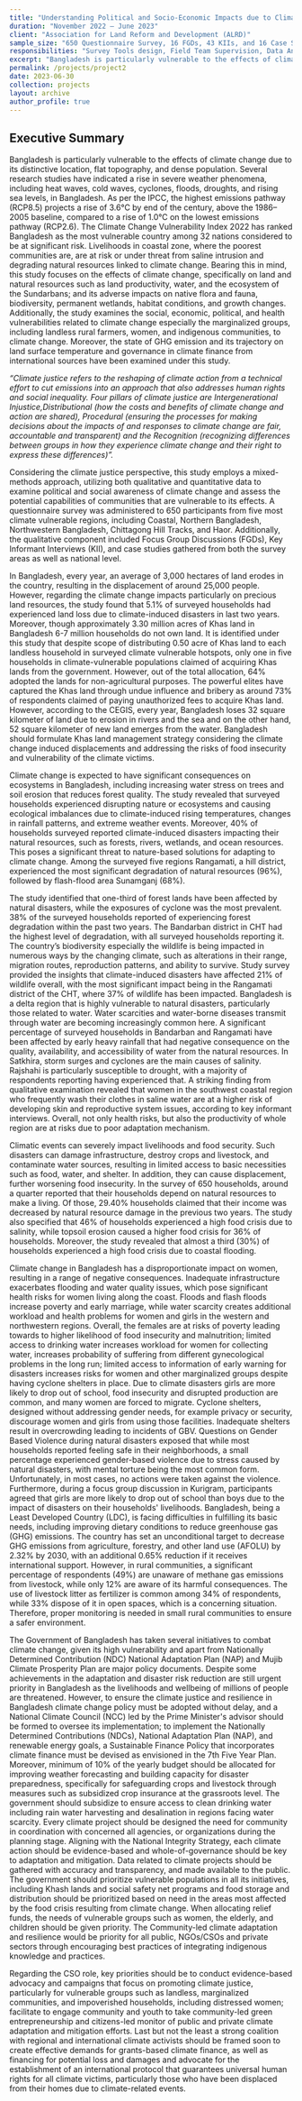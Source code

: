 ```yaml
---
title: "Understanding Political and Socio-Economic Impacts due to Climate Change Vulnerability and Explore Potential Capacities of Climate-Vulnerable Communities for Association for Land Reform and Development."
duration: "November 2022 – June 2023"
client: "Association for Land Reform and Development (ALRD)"
sample_size: "650 Questionnaire Survey, 16 FGDs, 43 KIIs, and 16 Case Stories"
responsibilities: "Survey Tools design, Field Team Supervision, Data Analysis, and Report writing."
excerpt: "Bangladesh is particularly vulnerable to the effects of climate change due to its distinctive location, flat topography, and dense population. Several research studies........"
permalink: /projects/project2
date: 2023-06-30
collection: projects
layout: archive
author_profile: true
---
```

## Executive Summary

Bangladesh is particularly vulnerable to the effects of climate change due to its distinctive location, flat topography, and dense population. Several research studies have indicated a rise in severe weather phenomena, including heat waves, cold waves, cyclones, floods, droughts, and rising sea levels, in Bangladesh. As per the IPCC, the highest emissions pathway (RCP8.5) projects a rise of 3.6°C by end of the century, above the 1986–2005 baseline, compared to a rise of 1.0°C on the lowest emissions
pathway (RCP2.6). The Climate Change Vulnerability Index 2022 has ranked Bangladesh as the most vulnerable country among 32 nations considered to be at significant risk. Livelihoods in coastal zone, where the poorest communities are, are at risk or under threat from saline intrusion and degrading natural resources linked to climate change. Bearing this in mind, this study focuses on the effects of climate change, specifically on land and natural resources such as land productivity, water, and the ecosystem of the Sundarbans; and its adverse impacts on native flora and fauna, biodiversity, permanent wetlands, habitat conditions, and growth changes. Additionally, the study examines the social, economic, political, and health vulnerabilities related to climate change especially the marginalized groups, including landless rural farmers, women, and indigenous communities, to climate change. Moreover, the state of GHG emission and its trajectory on land surface temperature and governance in climate finance from international sources have been examined under this study. 

*“Climate justice refers to the reshaping of climate action from a technical effort to cut emissions into an approach that also addresses human rights and social inequality. Four pillars of climate justice are Intergenerational Injustice,Distributional (how the costs and benefits of climate change and action are shared), Procedural (ensuring the processes for making decisions about the impacts of and responses to climate change are fair, accountable and transparent) and the Recognition (recognizing differences between groups in how they experience climate change and their right to express these differences)”.*

Considering the climate justice perspective, this study employs a mixed-methods approach, utilizing both qualitative and quantitative data to examine political and social awareness of climate change and assess the potential capabilities of communities that are vulnerable to its effects. A questionnaire survey was administered to 650 participants from five most climate vulnerable regions, including Coastal, Northern Bangladesh, Northwestern Bangladesh, Chittagong Hill Tracks, and Haor. Additionally, the qualitative component included Focus Group Discussions (FGDs), Key Informant Interviews (KII), and case studies gathered from both the survey areas as well as national level. 

In Bangladesh, every year, an average of 3,000 hectares of land erodes in the country, resulting in the displacement of around 25,000 people. However, regarding the climate change impacts particularly on precious land resources, the study found that 5.1% of surveyed households had experienced land loss due to climate-induced disasters in last two years. Moreover, though approximately 3.30 million acres of Khas land in Bangladesh 6-7 million households do not own land. It is identified under this study that despite scope of distributing 0.50 acre of Khas land to each landless household in surveyed climate vulnerable hotspots, only one in five households in climate-vulnerable populations claimed of acquiring Khas lands from the government. However, out of the total allocation, 64% adopted the lands for non-agricultural purposes. The powerful elites have captured the Khas land through undue influence and bribery as around 73% of respondents claimed of paying unauthorized fees to acquire Khas land. However, according to the CEGIS, every year, Bangladesh loses 32 square kilometer of land due to erosion in rivers and the sea and on the other hand, 52 square kilometer of new land emerges from the water. Bangladesh should formulate Khas land management strategy considering the climate change induced displacements and addressing the risks of food insecurity and vulnerability of the climate victims.

Climate change is expected to have significant consequences on ecosystems in Bangladesh, including increasing water stress on trees and soil erosion that reduces forest quality. The study revealed that surveyed households experienced disrupting nature or ecosystems and causing ecological imbalances due to climate-induced rising temperatures, changes in rainfall patterns, and extreme weather events. Moreover, 40% of households surveyed reported climate-induced disasters impacting their natural resources, such as forests, rivers, wetlands, and ocean resources. This poses a significant threat to nature-based solutions for adapting to climate change. Among the surveyed five regions Rangamati, a hill district, experienced the most significant degradation of natural resources (96%), followed by flash-flood area Sunamganj (68%). 

The study identified that one-third of forest lands have been affected by natural disasters, while the
exposures of cyclone was the most prevalent. 38% of the surveyed households reported of experiencing forest degradation within the past two years. The Bandarban district in CHT had the highest level of degradation, with all surveyed households reporting it. The country’s biodiversity especially the wildlife is being impacted in numerous ways by the changing climate, such as alterations in their range, migration routes, reproduction patterns, and ability to survive. Study survey provided the insights that climate-induced disasters have affected 21% of wildlife overall, with the most significant impact being in the Rangamati district of the CHT, where 37% of wildlife has been impacted. 
Bangladesh is a delta region that is highly vulnerable to natural disasters, particularly those related to water. Water scarcities and water-borne diseases transmit through water are becoming increasingly common here. A significant percentage of surveyed households in Bandarban and Rangamati have been affected by early heavy rainfall that had negative consequence on the quality, availability, and accessibility of water from the natural resources. In Satkhira, storm surges and cyclones are the main causes of salinity. Rajshahi is particularly susceptible to drought, with a majority of respondents reporting having experienced that. A striking finding from qualitative examination revealed that women in the southwest coastal region who frequently wash their clothes in saline water are at a higher risk of developing skin and reproductive system issues, according to key informant interviews. Overall, not only health risks, but also the productivity of whole region are at risks due to poor adaptation mechanism.

Climatic events can severely impact livelihoods and food security. Such disasters can damage infrastructure, destroy crops and livestock, and contaminate water sources, resulting in limited access to basic necessities such as food, water, and shelter. In addition, they can cause displacement, further worsening food insecurity. In the survey of 650 households, around a quarter reported that their households depend on natural resources to make a living. Of those, 29.40% households claimed that their income was decreased by natural resource damage in the previous two years. The study also specified that 46% of households experienced a high food crisis due to salinity, while topsoil erosion caused a higher food crisis for 36% of households. Moreover, the study revealed that almost a third (30%) of households experienced a high food crisis due to coastal flooding. 

Climate change in Bangladesh has a disproportionate impact on women, resulting in a range of negative consequences. Inadequate infrastructure exacerbates flooding and water quality issues, which pose significant health risks for women living along the coast. Floods and flash floods increase poverty and early marriage, while water scarcity creates additional workload and health problems for women and girls in the western and northwestern regions. Overall, the females are at risks of poverty leading towards to higher likelihood of food insecurity and malnutrition; limited access to drinking water increases workload for women for collecting water, increases probability of suffering from different gynecological problems in the long run; limited access to information of early warning for disasters increases risks for women and other marginalized groups despite having cyclone shelters in place. Due to climate disasters girls are more likely to drop out of school, food insecurity and disrupted production are common, and many women are forced to migrate. Cyclone shelters, designed without addressing gender needs, for example privacy or security, discourage women and girls from using those facilities. Inadequate shelters result in overcrowding leading to incidents of GBV. Questions on Gender Based Violence during natural disasters exposed that while most households reported feeling safe in their neighborhoods, a small percentage experienced gender-based violence due to stress caused by natural disasters, with mental torture being the most common form. Unfortunately, in most cases, no actions were taken against the violence. Furthermore, during a focus group discussion in Kurigram, participants agreed that girls are more likely to drop out of school than boys due to the impact of disasters on their households' livelihoods. 
Bangladesh, being a Least Developed Country (LDC), is facing difficulties in fulfilling its basic needs, including improving dietary conditions to reduce greenhouse gas (GHG) emissions. The country has set an unconditional target to decrease GHG emissions from agriculture, forestry, and other land use (AFOLU) by 2.32% by 2030, with an additional 0.65% reduction if it receives international support. However, in rural communities, a significant percentage of respondents (49%) are unaware of methane gas emissions from livestock, while only 12% are aware of its harmful consequences. The use of livestock litter as fertilizer is common among 34% of respondents, while 33% dispose of it in open spaces, which is a concerning situation. Therefore, proper monitoring is needed in small rural communities to ensure a safer environment. 

The Government of Bangladesh has taken several initiatives to combat climate change, given its high vulnerability and apart from Nationally Determined Contribution (NDC) National Adaptation Plan (NAP) and Mujib Climate Prosperity Plan are major policy documents. Despite some achievements in the adaptation and disaster risk reduction are still urgent priority in Bangladesh as the livelihoods and wellbeing of millions of people are threatened. However, to ensure the climate justice and resilience in Bangladesh climate change policy must be adopted without delay, and a National Climate Council (NCC) led by the Prime Minister's advisor should be formed to oversee its implementation; to implement the Nationally Determined Contributions (NDCs), National Adaptation Plan (NAP), and renewable energy goals, a Sustainable Finance Policy that incorporates climate finance must be devised as envisioned in the 7th Five Year Plan. Moreover, minimum of 10% of the yearly budget should be allocated for improving weather forecasting and building capacity for disaster preparedness, specifically for safeguarding crops and livestock through measures such as subsidized crop insurance at the grassroots level. The government should subsidize to ensure access to clean drinking water including rain water harvesting and desalination in regions facing water scarcity. Every climate project should be designed the need for community in coordination with concerned all agencies, or organizations during the planning stage. Aligning with the National Integrity Strategy, each climate action should be evidence-based and whole-of-governance should be key to adaptation and mitigation. Data related to climate projects should be gathered with accuracy and transparency, and made available to the public. The government should prioritize vulnerable populations in all its initiatives, including Khash lands and social safety net programs and food storage and distribution should be prioritized based on need in the areas most affected by the food crisis resulting from climate change. When allocating relief funds, the needs of vulnerable groups such as women, the elderly, and children should be given priority. The Community-led climate adaptation and resilience would be priority for all public, NGOs/CSOs and private sectors through encouraging best practices of integrating indigenous knowledge and practices.

Regarding the CSO role, key priorities should be to conduct evidence-based advocacy and campaigns that focus on promoting climate justice, particularly for vulnerable groups such as landless, marginalized communities, and impoverished households, including distressed women; facilitate to engage community and youth to take community-led green entrepreneurship and citizens-led monitor of public and private climate adaptation and mitigation efforts. Last but not the least a strong coalition with regional and international climate activists should be framed soon to create effective demands for grants-based climate finance, as well as financing for potential loss and damages and advocate for the establishment of an international protocol that guarantees universal human rights for all climate victims, particularly those who have been displaced from their homes due to climate-related events.
